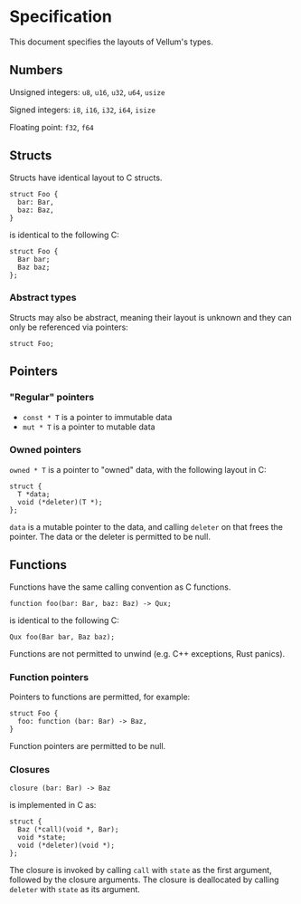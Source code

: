 # Specification

This document specifies the layouts of Vellum's types.

## Numbers
Unsigned integers: `u8`, `u16`, `u32`, `u64`, `usize`

Signed integers: `i8`, `i16`, `i32`, `i64`, `isize`

Floating point: `f32`, `f64`

## Structs
Structs have identical layout to C structs.
```
struct Foo {
  bar: Bar,
  baz: Baz,
}
```

is identical to the following C:

```
struct Foo {
  Bar bar;
  Baz baz;
};
```
### Abstract types

Structs may also be abstract, meaning their layout is unknown and they can only be referenced via pointers:
```
struct Foo;
```

## Pointers
### "Regular" pointers
* `const * T` is a pointer to immutable data
* `mut * T` is a pointer to mutable data
### Owned pointers
`owned * T` is a pointer to "owned" data, with the following layout in C:
```
struct {
  T *data;
  void (*deleter)(T *);
};
```
`data` is a mutable pointer to the data, and calling `deleter` on that frees the pointer.  The data or the deleter is permitted to be null.

## Functions
Functions have the same calling convention as C functions.
```
function foo(bar: Bar, baz: Baz) -> Qux;
```
is identical to the following C:
```
Qux foo(Bar bar, Baz baz);
```

Functions are not permitted to unwind (e.g. C++ exceptions, Rust panics).

### Function pointers
Pointers to functions are permitted, for example:
```
struct Foo {
  foo: function (bar: Bar) -> Baz,
}
```
Function pointers are permitted to be null.

### Closures
```
closure (bar: Bar) -> Baz
```
is implemented in C as:
```
struct {
  Baz (*call)(void *, Bar);
  void *state;
  void (*deleter)(void *);
};
```
The closure is invoked by calling `call` with `state` as the first argument, followed by the closure arguments.  The closure is deallocated by calling `deleter` with `state` as its argument.
